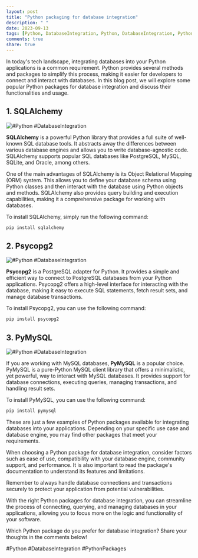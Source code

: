 ```yaml
---
layout: post
title: "Python packaging for database integration"
description: " "
date: 2023-09-13
tags: [Python, DatabaseIntegration, Python, DatabaseIntegration, Python, DatabaseIntegration, Python, DatabaseIntegration, PythonPackages]
comments: true
share: true
---
```


In today's tech landscape, integrating databases into your Python applications is a common requirement. Python provides several methods and packages to simplify this process, making it easier for developers to connect and interact with databases. In this blog post, we will explore some popular Python packages for database integration and discuss their functionalities and usage.

## 1. SQLAlchemy

![#Python #DatabaseIntegration](https://example.com/python-database-integration)

**SQLAlchemy** is a powerful Python library that provides a full suite of well-known SQL database tools. It abstracts away the differences between various database engines and allows you to write database-agnostic code. SQLAlchemy supports popular SQL databases like PostgreSQL, MySQL, SQLite, and Oracle, among others.

One of the main advantages of SQLAlchemy is its Object Relational Mapping (ORM) system. This allows you to define your database schema using Python classes and then interact with the database using Python objects and methods. SQLAlchemy also provides query building and execution capabilities, making it a comprehensive package for working with databases.

To install SQLAlchemy, simply run the following command:

```python
pip install sqlalchemy
```

## 2. Psycopg2

![#Python #DatabaseIntegration](https://example.com/python-database-integration)

**Psycopg2** is a PostgreSQL adapter for Python. It provides a simple and efficient way to connect to PostgreSQL databases from your Python applications. Psycopg2 offers a high-level interface for interacting with the database, making it easy to execute SQL statements, fetch result sets, and manage database transactions.

To install Psycopg2, you can use the following command:

```python
pip install psycopg2
```

## 3. PyMySQL

![#Python #DatabaseIntegration](https://example.com/python-database-integration)

If you are working with MySQL databases, **PyMySQL** is a popular choice. PyMySQL is a pure-Python MySQL client library that offers a minimalistic, yet powerful, way to interact with MySQL databases. It provides support for database connections, executing queries, managing transactions, and handling result sets.

To install PyMySQL, you can use the following command:

```python
pip install pymysql
```

These are just a few examples of Python packages available for integrating databases into your applications. Depending on your specific use case and database engine, you may find other packages that meet your requirements.

When choosing a Python package for database integration, consider factors such as ease of use, compatibility with your database engine, community support, and performance. It is also important to read the package's documentation to understand its features and limitations.

Remember to always handle database connections and transactions securely to protect your application from potential vulnerabilities.

With the right Python packages for database integration, you can streamline the process of connecting, querying, and managing databases in your applications, allowing you to focus more on the logic and functionality of your software.

Which Python package do you prefer for database integration? Share your thoughts in the comments below!

#Python #DatabaseIntegration #PythonPackages